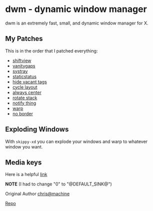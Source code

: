 # dwm - dynamic window manager

dwm is an extremely fast, small, and dynamic window manager for X.

## My Patches

This is in the order that I patched everything:

- [shiftview](https://lists.suckless.org/dev/1104/7590.html)
- [vanitygaps](https://dwm.suckless.org/patches/vanitygaps/)
- [systray](https://dwm.suckless.org/patches/systray/)
- [staticstatus](https://dwm.suckless.org/patches/staticstatus/)
- [hide vacant tags](https://dwm.suckless.org/patches/hide_vacant_tags/)
- [cycle layout](https://dwm.suckless.org/patches/cyclelayouts/)
- [always center](https://dwm.suckless.org/patches/alwayscenter/)
- [rotate stack](https://dwm.suckless.org/patches/rotatestack/)
- [notify thing](https://dwm.suckless.org/patches/focusonnetactive/)
- [warp](https://dwm.suckless.org/patches/warp/)
- [no border](https://dwm.suckless.org/patches/noborder/)

## Exploding Windows

With `skippy-xd` you can explode your windows and warp to whatever window you want.

## Media keys

Here is a helpful [link](https://gist.github.com/palopezv/efd34059af6126ad970940bcc6a90f2e)

**NOTE** (I had to change "0" to "@DEFAULT_SINK@")

Original Author [chris@machine](https://github.com/ChristianChiarulli)

[Repo](https://github.com/ChristianChiarulli/dwm)
